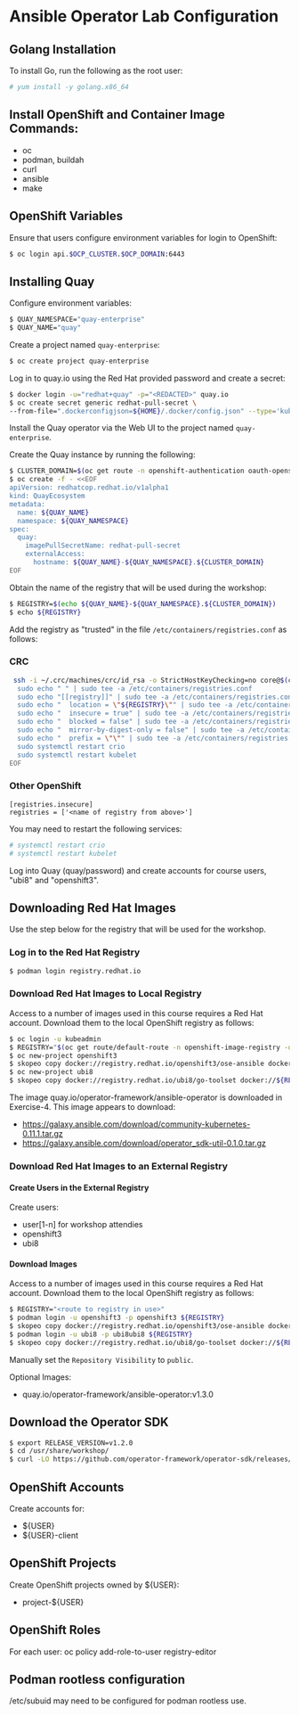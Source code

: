 # Ansible Operator Lab Configuration

## Golang Installation
To install Go, run the following as the root user:

```bash
# yum install -y golang.x86_64
```

## Install OpenShift and Container Image Commands:
* oc
* podman, buildah
* curl
* ansible
* make

## OpenShift Variables
Ensure that users configure environment variables for login to OpenShift:
```bash
$ oc login api.$OCP_CLUSTER.$OCP_DOMAIN:6443
```

## Installing Quay
Configure environment variables:
```bash
$ QUAY_NAMESPACE="quay-enterprise"
$ QUAY_NAME="quay"
```
Create a project named `quay-enterprise`:
```bash
$ oc create project quay-enterprise
```
Log in to quay.io using the Red Hat provided password and create a secret:
```bash
$ docker login -u="redhat+quay" -p="<REDACTED>" quay.io
$ oc create secret generic redhat-pull-secret \
--from-file=".dockerconfigjson=${HOME}/.docker/config.json" --type='kubernetes.io/dockerconfigjson'
```
Install the Quay operator via the Web UI to the project named `quay-enterprise`.

Create the Quay instance by running the following:

```bash
$ CLUSTER_DOMAIN=$(oc get route -n openshift-authentication oauth-openshift -o=jsonpath='{.spec.host}' | sed "s/oauth-openshift\.//")
$ oc create -f - <<EOF
apiVersion: redhatcop.redhat.io/v1alpha1
kind: QuayEcosystem
metadata:
  name: ${QUAY_NAME}
  namespace: ${QUAY_NAMESPACE}
spec:
  quay:
    imagePullSecretName: redhat-pull-secret
    externalAccess:
      hostname: ${QUAY_NAME}-${QUAY_NAMESPACE}.${CLUSTER_DOMAIN}
EOF
```
Obtain the name of the registry that will be used during the workshop:
```bash
$ REGISTRY=$(echo ${QUAY_NAME}-${QUAY_NAMESPACE}.${CLUSTER_DOMAIN})
$ echo ${REGISTRY}
```

Add the registry as "trusted" in the file `/etc/containers/registries.conf` as follows:
### CRC
```bash
 ssh -i ~/.crc/machines/crc/id_rsa -o StrictHostKeyChecking=no core@$(crc ip) << EOF
  sudo echo " " | sudo tee -a /etc/containers/registries.conf
  sudo echo "[[registry]]" | sudo tee -a /etc/containers/registries.conf
  sudo echo "  location = \"${REGISTRY}\"" | sudo tee -a /etc/containers/registries.conf
  sudo echo "  insecure = true" | sudo tee -a /etc/containers/registries.conf
  sudo echo "  blocked = false" | sudo tee -a /etc/containers/registries.conf
  sudo echo "  mirror-by-digest-only = false" | sudo tee -a /etc/containers/registries.conf
  sudo echo "  prefix = \"\"" | sudo tee -a /etc/containers/registries.conf
  sudo systemctl restart crio
  sudo systemctl restart kubelet
EOF
```
### Other OpenShift
```
[registries.insecure]
registries = ['<name of registry from above>']
```

You may need to restart the following services:
```bash
# systemctl restart crio
# systemctl restart kubelet
```

Log into Quay (quay/password) and create accounts for course users, "ubi8" and "openshift3".
## Downloading Red Hat Images
Use the step below for the registry that will be used for the workshop.
### Log in to the Red Hat Registry
```bash
$ podman login registry.redhat.io
```
### Download Red Hat Images to Local Registry
Access to a number of images used in this course requires a Red Hat account. Download them to the local OpenShift registry as follows:
```bash
$ oc login -u kubeadmin
$ REGISTRY="$(oc get route/default-route -n openshift-image-registry -o=jsonpath='{.spec.host}')"
$ oc new-project openshift3
$ skopeo copy docker://registry.redhat.io/openshift3/ose-ansible docker://${REGISTRY}/openshift3/ose-ansible
$ oc new-project ubi8
$ skopeo copy docker://registry.redhat.io/ubi8/go-toolset docker://${REGISTRY}/ubi8/go-toolset
```

The image quay.io/operator-framework/ansible-operator is downloaded in Exercise-4. This image appears to download:
* https://galaxy.ansible.com/download/community-kubernetes-0.11.1.tar.gz
* https://galaxy.ansible.com/download/operator_sdk-util-0.1.0.tar.gz

### Download Red Hat Images to an External Registry
#### Create Users in the External Registry
Create users:
- user[1-n] for workshop attendies
- openshift3
- ubi8

#### Download Images
Access to a number of images used in this course requires a Red Hat account. Download them to the local OpenShift registry as follows:
```bash
$ REGISTRY="<route to registry in use>"
$ podman login -u openshift3 -p openshift3 ${REGISTRY}
$ skopeo copy docker://registry.redhat.io/openshift3/ose-ansible docker://${REGISTRY}/openshift3/ose-ansible
$ podman login -u ubi8 -p ubi8ubi8 ${REGISTRY}
$ skopeo copy docker://registry.redhat.io/ubi8/go-toolset docker://${REGISTRY}/ubi8/go-toolset
```
Manually set the `Repository Visibility` to `public`.

<!--
The image quay.io/operator-framework/ansible-operator is downloaded in Exercise-4. This image appears to download:
* https://galaxy.ansible.com/download/community-kubernetes-0.11.1.tar.gz
* https://galaxy.ansible.com/download/operator_sdk-util-0.1.0.tar.gz
-->

Optional Images:
* quay.io/operator-framework/ansible-operator:v1.3.0

## Download the Operator SDK
```bash
$ export RELEASE_VERSION=v1.2.0
$ cd /usr/share/workshop/
$ curl -LO https://github.com/operator-framework/operator-sdk/releases/download/${RELEASE_VERSION}/operator-sdk-${RELEASE_VERSION}-x86_64-linux-gnu
```

## OpenShift Accounts
Create accounts for:
* ${USER}
* ${USER}-client

## OpenShift Projects
Create OpenShift projects owned by ${USER}:
* project-${USER}

## OpenShift Roles
For each user:
oc policy add-role-to-user registry-editor <username>

## Podman rootless configuration
/etc/subuid may need to be configured for podman rootless use.